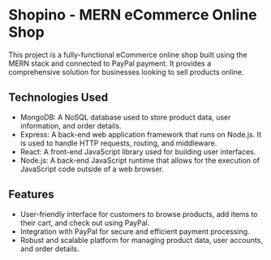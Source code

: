 # Shopino - MERN eCommerce Online Shop
This project is a fully-functional eCommerce online shop built using the MERN stack and connected to PayPal payment. It provides a comprehensive solution for businesses looking to sell products online.

## Technologies Used
- MongoDB: A NoSQL database used to store product data, user information, and order details.
- Express: A back-end web application framework that runs on Node.js. It is used to handle HTTP requests, routing, and middleware.
- React: A front-end JavaScript library used for building user interfaces.
- Node.js: A back-end JavaScript runtime that allows for the execution of JavaScript code outside of a web browser.

## Features
- User-friendly interface for customers to browse products, add items to their cart, and check out using PayPal.
- Integration with PayPal for secure and efficient payment processing.
- Robust and scalable platform for managing product data, user accounts, and order details.
